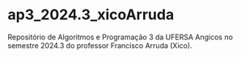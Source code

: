# ap3_2024.3_xicoArruda
Repositório de Algoritmos e Programação 3 da UFERSA Angicos no semestre 2024.3 do professor Francisco Arruda (Xico).
